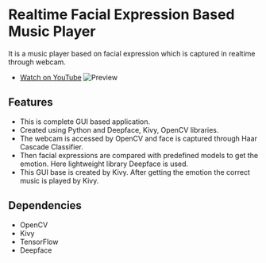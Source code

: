 # Realtime Facial Expression Based Music Player

It is a music player based on facial expression which is captured in realtime through webcam.

- [Watch on YouTube](https://youtu.be/26RHzVvECw8)
![Preview](SCREENSHOTS/REBMP.gif)

## Features
-	This is complete GUI based application.
-	Created using Python and Deepface, Kivy, OpenCV libraries.
-	The webcam is accessed by OpenCV and face is captured through Haar Cascade Classifier.
-	Then facial expressions are compared with predefined models to get the emotion. Here lightweight library Deepface is used.
-	This GUI base is created by Kivy. After getting the emotion the correct music is played by Kivy.

## Dependencies
- OpenCV
- Kivy
- TensorFlow
- Deepface
